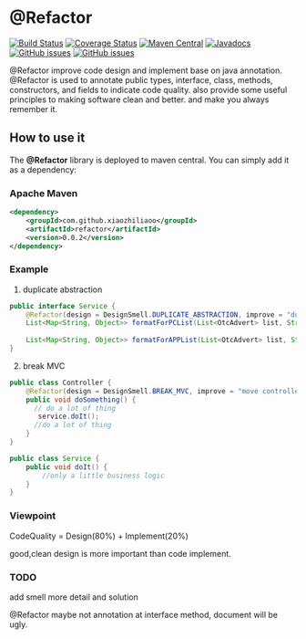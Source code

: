 # @Refactor 

[![Build Status](https://travis-ci.org/xiaozhiliaoo/refactor.svg?branch=master)](https://travis-ci.org/xiaozhiliaoo/refactor)
[![Coverage Status](https://coveralls.io/repos/github/xiaozhiliaoo/refactor/badge.svg?branch=master)](https://coveralls.io/github/xiaozhiliaoo/refactor?branch=master)
[![Maven Central](https://img.shields.io/maven-central/v/com.github.xiaozhiliaoo/refactor)](https://search.maven.org/artifact/com.github.xiaozhiliaoo/refactor/0.0.1/jar)
[![Javadocs](https://img.shields.io/badge/javadoc-0.0.1-brightgreen.svg)](https://javadoc.io/doc/com.github.xiaozhiliaoo/refactor)
[![GitHub issues](https://img.shields.io/github/issues-raw/xiaozhiliaoo/refactor)](https://github.com/xiaozhiliaoo/refactor/issues)
[![GitHub issues](https://img.shields.io/github/issues-closed-raw/xiaozhiliaoo/refactor)](https://github.com/xiaozhiliaoo/refactor/issues/?q=is%3Aissue+is%3Aclosed)


@Refactor improve code design and implement base on java annotation. @Refactor is used to annotate 
public types, interface, class, methods, constructors, and fields to indicate code quality. also 
provide some useful principles to making software clean and better. and make you always remember it.   

## How to use it

The **@Refactor** library is deployed to maven central. You can simply add it as a dependency:

### Apache Maven
```xml
<dependency>
    <groupId>com.github.xiaozhiliaoo</groupId>
    <artifactId>refactor</artifactId>
    <version>0.0.2</version>
</dependency>
```

### Example
1. duplicate abstraction
```java
public interface Service {
    @Refactor(design = DesignSmell.DUPLICATE_ABSTRACTION, improve = "duplicate with formatForAPPList, merge them to one method")
    List<Map<String, Object>> formatForPCList(List<OtcAdvert> list, String langType);
                          
    List<Map<String, Object>> formatForAPPList(List<OtcAdvert> list, String langType); 
}
```



2. break MVC

```java
public class Controller {
    @Refactor(design = DesignSmell.BREAK_MVC, improve = "move controller`s business logic to service layer, keep web layer clean and thin")
    public void doSomething() {   
      // do a lot of thing 
       service.doIt();
      //do a lot of thing
    }   
}

public class Service {
    public void doIt() {
        //only a little business logic
    }
}
```

### Viewpoint

CodeQuality = Design(80%) + Implement(20%) 

good,clean design is more important than code implement.

### TODO

add smell more detail and solution

@Refactor maybe not annotation at interface method, document will be ugly.